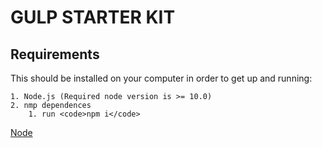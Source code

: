 # GULP STARTER KIT

## Requirements

This should be installed on your computer in order to get up and running:

    1. Node.js (Required node version is >= 10.0)
    2. nmp dependences
        1. run <code>npm i</code>

[Node](https://nodejs.org/en/)

